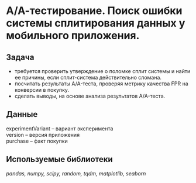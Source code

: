 # А/А-тестирование. Поиск ошибки системы сплитирования данных у мобильного приложения.

## Задача 

- требуется проверить утверждение о поломке сплит системы и найти ее причины, если сплит-система действительно сломана.  
- посчитать результаты A/A-теста, проверяя метрику качества FPR на конверсии в покупку.  
- сделать выводы, на основе анализа результатов A/A-теста.   

## Данные

experimentVariant – вариант эксперимента  
version – версия приложения  
purchase – факт покупки   

## Используемые библиотеки

*pandas, numpy, scipy, random, tqdm, matplotlib, seaborn* 
